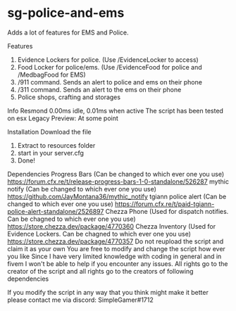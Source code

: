 # sg-police-and-ems
Adds a lot of features for EMS and Police. 

Features
  1. Evidence Lockers for police. (Use /EvidenceLocker to access)
  2. Food Locker for police/ems. (Use /EvidenceFood for police and /MedbagFood for EMS)
  3. /911 command. Sends an alert to police and ems on their phone
  4. /311 command. Sends an alert to the ems on their phone
  5. Police shops, crafting and storages

Info
Resmond 0.00ms idle, 0.01ms when active
The script has been tested on esx Legacy
Preview: At some point

Installation
Download the file
  1. Extract to resources folder
  2. start in your server.cfg
  3. Done!

Dependencies
Progress Bars (Can be changed to which ever one you use) https://forum.cfx.re/t/release-progress-bars-1-0-standalone/526287
mythic notify (Can be changed to which ever one you use) https://github.com/JayMontana36/mythic_notify
tgiann police alert (Can be changed to which ever one you use) https://forum.cfx.re/t/paid-tgiann-police-alert-standalone/2526897
Chezza Phone (Used for dispatch notifies. Can be chagned to which ever one you use) https://store.chezza.dev/package/4770360
Chezza Inventory (Used for Evidence Lockers. Can be chagned to which ever one you use) https://store.chezza.dev/package/4770357
Do not reupload the script and claim it as your own You are free to modify and change the script how ever you like Since I have very limited knowledge with coding in general and in fivem I won't be able to help if you encounter any issues. All rights go to the creator of the script and all rights go to the creators of following dependencies

If you modify the script in any way that you think might make it better please contact me via discord: SimpleGamer#1712
